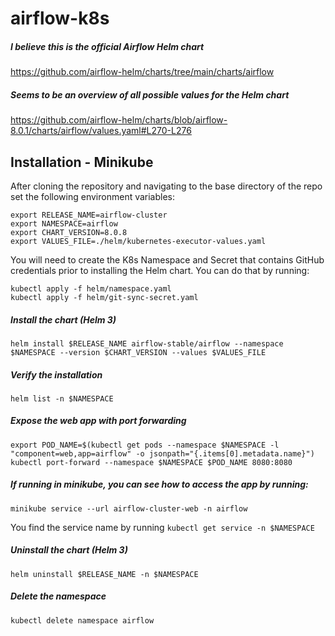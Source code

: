 # airflow-k8s

##### I believe this is the official Airflow Helm chart
https://github.com/airflow-helm/charts/tree/main/charts/airflow
##### Seems to be an overview of all possible values for the Helm chart
https://github.com/airflow-helm/charts/blob/airflow-8.0.1/charts/airflow/values.yaml#L270-L276

## Installation - Minikube
After cloning the repository and navigating to the base directory of the repo set the following environment variables:
```
export RELEASE_NAME=airflow-cluster
export NAMESPACE=airflow
export CHART_VERSION=8.0.8
export VALUES_FILE=./helm/kubernetes-executor-values.yaml
```

You will need to create the K8s Namespace and Secret that contains GitHub credentials prior to installing the Helm chart. You can do that by running:
```
kubectl apply -f helm/namespace.yaml
kubectl apply -f helm/git-sync-secret.yaml
```

##### Install the chart (Helm 3)
```helm install $RELEASE_NAME airflow-stable/airflow --namespace $NAMESPACE --version $CHART_VERSION --values $VALUES_FILE```

##### Verify the installation
```helm list -n $NAMESPACE```

##### Expose the web app with port forwarding
```
export POD_NAME=$(kubectl get pods --namespace $NAMESPACE -l "component=web,app=airflow" -o jsonpath="{.items[0].metadata.name}")
kubectl port-forward --namespace $NAMESPACE $POD_NAME 8080:8080
```

##### If running in minikube, you can see how to access the app by running:
```minikube service --url airflow-cluster-web -n airflow```

You find the service name by running ```kubectl get service -n $NAMESPACE```

##### Uninstall the chart (Helm 3)
```helm uninstall $RELEASE_NAME -n $NAMESPACE```

##### Delete the namespace
```kubectl delete namespace airflow```